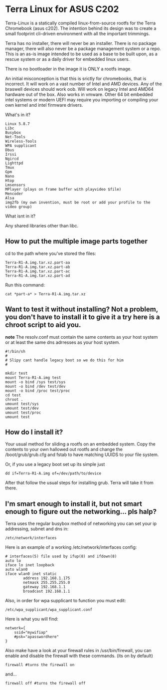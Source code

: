 # Terra Linux for ASUS C202

Terra-Linux is a statically compiled linux-from-source rootfs for the Terra Chromebook (asus c202). The intention behind its design was to create a small footprint cli-driven environment with all the important trimmings.

Terra has no installer, there will never be an installer. There is no package manager, there will also never be a package management system or a repo. This is an as-is image intended to be used as a base to be built upon, as a rescue system or as a daily driver for embedded linux users.

There is no bootloader in the image it is ONLY a rootfs image.

An initial misconception is that this is srictly for chromebooks, that is incorrect. It will work on a vast number of Intel and AMD devices. Any of the braswell devices should work oob. Will work on legacy Intel and AMD64 hardware out of the box. Also works in vmware. Other 64 bit embedded intel systems or modern UEFI may require you importing or compiling your own kernel and intel firmware drivers.


What's in it?

    Linux 5.8.7
    Libc
    Busybox
    Net-Tools
    Wireless-Tools
    WPA supplicant
    Dbus
    Irssi
    Ngircd
    Lighttpd
    Tmux
    Gpm
    Nano
    Htop
    Lmsensors
    MPlayer (plays on frame buffer with playvideo $file)
    Mencoder
    Alsa
    img2fb (my own invention, must be root or add your profile to the video group)

What isnt in it?

Any shared libraries other than libc.

## How to put the multiple image parts together

cd to the path where you've stored the files:

    Terra-R1-A.img.tar.xz.part-aa
    Terra-R1-A.img.tar.xz.part-ab
    Terra-R1-A.img.tar.xz.part-ac
    Terra-R1-A.img.tar.xz.part-ad

Run this command:

    cat *part-a* > Terra-R1-A.img.tar.xz

## Want to test it without installing? Not a problem, you don't have to install it to give it a try here is a chroot script to aid you.

**note** The resolv.conf must contain the same contents as your host system or at least the same dns adrresses as your host system.

    #!/bin/sh
    #
    # Slipy cant handle legacy boot so we do this for him
    #

    mkdir test
    mount Terra-R1-A.img test
    mount -o bind /sys test/sys
    mount -o bind /dev test/dev
    mount -o bind /proc test/proc
    cd test
    chroot .
    umount test/sys
    umount test/dev
    umount test/proc
    umount test



## How do I install it?

Your usual method for sliding a rootfs on an embedded system. Copy the contents to your own hallowed out rootfs and change the /boot/grub/grub.cfg and fstab to have matching UUIDS to your file system.

Or, if you use a legacy boot set up its simple just

    dd if=Terra-R1-A.img of=/dev/path/to/device
    
After that follow the usual steps for installing grub. Terra will take it from there.



## I'm smart enough to install it, but not smart enough to figure out the networking... pls halp?

Terra uses the regular busybox method of networking you can set your ip addressing, subnet and dns in:

    /etc/network/interfaces
    
Here is an example of a working /etc/network/interfaces config:

    # interfaces(5) file used by ifup(8) and ifdown(8)
    auto lo
    iface lo inet loopback
    auto wlan0
    iface wlan0 inet static
            address 192.168.1.175
            netmask 255.255.255.0
            gateway 192.168.1.1
            broadcast 192.168.1.1

Also, in order for wpa supplicant to function you must edit:

    /etc/wpa_supplicant/wpa_supplicant.conf

Here is what you will find:

    network={
	    ssid="mywifiap"
	    #psk="apasswordhere"
    }

Also make have a look at your firewall rules in /usr/bin/firewall, you can enable and disable the firewall with these commands. (its on by default)

    firewall #turns the firewall on
    
and...
    
    firewall off #turns the firewall off
